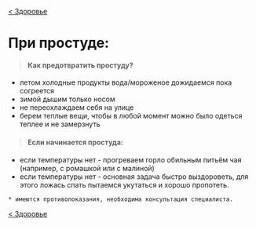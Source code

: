 [< Здоровье](./index.md)
# При простуде:

> #### Как предотвратить простуду?
- летом холодные продукты вода/мороженое дожидаемся пока согреется
- зимой дышим только носом
- не переохлаждаем себя на улице
- берем теплые вещи, чтобы в любой момент можно было одеться теплее и не замерзнуть

> #### Если начинается простуда:
- если температуры нет - прогреваем горло обильным питьём чая (например, с ромашкой или с малиной)
- если температуры нет - основная задача быстро выздороветь, для этого ложась спать пытаемся укутаться и хорошо пропотеть.

`* имеются противопоказания, необходима консультация специалиста.`

[< Здоровье](./index.md)